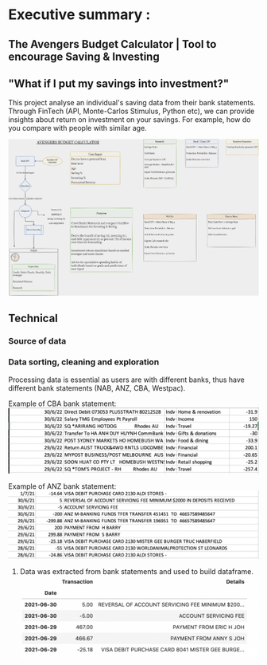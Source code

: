 # Executive summary : 

## The Avengers Budget Calculator | Tool to encourage Saving & Investing

## "What if I put my savings into investment?"

This project analyse an individual's saving data from their bank statements. Through FinTech (API, Monte-Carlos Stimulus, Python etc), we can provide insights about return on investment on your savings. For example, how do you compare with people with similar age. 


![Mind Map](./Resources/Avenger_Budget_Calculator_1.png)

## Technical 

### Source of data 

### Data sorting, cleaning and exploration 
Processing data is essential as users are with different banks, thus have different bank statements (NAB, ANZ, CBA, Westpac). 

Example of CBA bank statement: 
![CBA Bank Statement](./Resources/Example%20of%20CBA%20bank%20statements.png)

Example of ANZ bank statement: 
![ANZ Bank Statement](./Resources/Example%20of%20ANZ%20bank%20statements.png)

1. Data was extracted from bank statements and used to build dataframe. 
![Dataframe](./Resources/bank%20dataframe.png)







